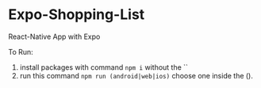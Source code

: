 # Expo-Shopping-List
React-Native App with Expo

To Run:
1. install packages with command `npm i` without the ``
2. run this command `npm run (android|web|ios)` choose one inside the ().
